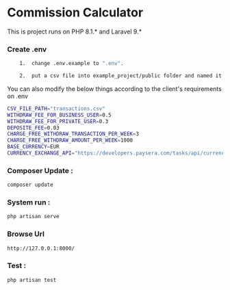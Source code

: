 # Commission Calculator

This is project runs on PHP 8.1.* and Laravel 9.*

### Create .env
```bash 
    1.  change .env.example to ".env".

    2.  put a csv file into example_project/public folder and named it "transactions.csv".
```
You can also modify the below things according to the client's requirements on .env
```bash 
CSV_FILE_PATH="transactions.csv"
WITHDRAW_FEE_FOR_BUSINESS_USER=0.5
WITHDRAW_FEE_FOR_PRIVATE_USER=0.3
DEPOSITE_FEE=0.03
CHARGE_FREE_WITHDRAW_TRANSACTION_PER_WEEK=3
CHARGE_FREE_WITHDRAW_AMOUNT_PER_WEEK=1000
BASE_CURRENCY=EUR
CURRENCY_EXCHANGE_API="https://developers.paysera.com/tasks/api/currency-exchange-rates"
```

### Composer Update :
```bash
composer update
```

### System run :
```bash
php artisan serve
```

### Browse Url
```bash
http://127.0.0.1:8000/
```

### Test :
```bash
php artisan test
```
